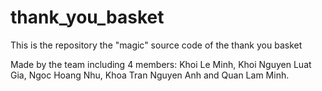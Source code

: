 # thank_you_basket
This is the repository the "magic" source code of the thank you basket

Made by the team including 4 members: Khoi Le Minh, Khoi Nguyen Luat Gia, Ngoc Hoang Nhu, Khoa Tran Nguyen Anh and Quan Lam Minh.